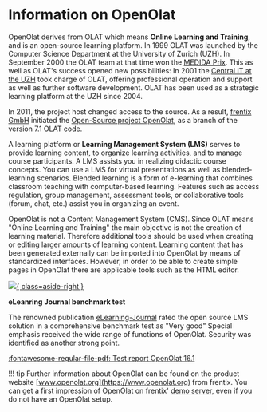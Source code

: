 # Information on OpenOlat

OpenOlat derives from OLAT which means **Online Learning and Training**, and is
an open-source learning platform. In 1999 OLAT was launched by the Computer
Science Department at the University of Zurich (UZH). In September 2000 the
OLAT team at that time won the [MEDIDA Prix](http://www.medidaprix.org/ "MEDIDA Prix"). This as well as OLAT's success opened new possibilities: In
2001 the [Central IT at the UZH](https://www.zi.uzh.ch) took charge of OLAT, offering professional operation 
and support as well as further software development. OLAT has been used as a 
strategic learning platform at the UZH since 2004.

In 2011, the project host changed access to the source. As a result, [frentix
GmbH](https://www.frentix.com) initiated the [Open-Source project OpenOlat](https://github.com/OpenOLAT), as
a branch of the version 7.1 OLAT code.

A learning platform or **Learning Management System (LMS)** serves to provide
learning content, to organize learning activities, and to manage course
participants. A LMS assists you in realizing didactic course concepts. You can
use a LMS for virtual presentations as well as blended-learning scenarios.
Blended learning is a form of e-learning that combines classroom teaching with
computer-based learning. Features such as access regulation, group management,
assessment tools, or collaborative tools (forum, chat, etc.) assist you in
organizing an event.

OpenOlat is not a Content Management System (CMS). Since OLAT means "Online
Learning and Training" the main objective is not the creation of learning
material. Therefore additional tools should be used when creating or editing
larger amounts of learning content. Learning content that has been generated
externally can be imported into OpenOlat by means of standardized interfaces.
However, in order to be able to create simple pages in OpenOlat there are
applicable tools such as the HTML editor.

[![](assets/frentix-Testsiegel_2020-1280x1112.png){ class=aside-right }](https://www.frentix.com/testbericht-openolat-2020-sehr-gut/)

**eLeanring Journal benchmark test**

The renowned publication [eLearning-Journal](http://www.elearning-journal.de/)
rated the open source LMS solution in a comprehensive benchmark test as "Very
good" Special emphasis received the wide range of functions of OpenOlat.
Security was identified as another strong point.

[:fontawesome-regular-file-pdf: Test report OpenOlat 16.1](https://www.frentix.com/wp-uploads/2015/08/elearningJournal_Test_OpenOlat_2015.pdf)

<clear/>

!!! tip
	Further information about OpenOlat can be found on the product website
	[www.openolat.org](https://www.openolat.org) from frentix. You can get a first
	impression of OpenOlat on frentix' [demo server](http://learn.openolat.com), even if you do not have an OpenOlat setup.

